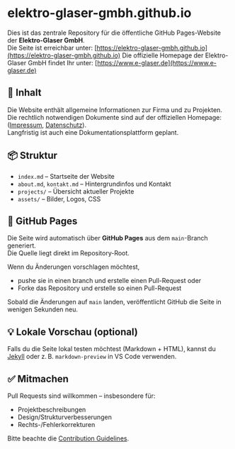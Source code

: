 # elektro-glaser-gmbh.github.io

Dies ist das zentrale Repository für die öffentliche GitHub Pages-Website der **Elektro-Glaser GmbH**.  
Die Seite ist erreichbar unter: [https://elektro-glaser-gmbh.github.io](https://elektro-glaser-gmbh.github.io)
Die offizielle Homepage der Elektro-Glaser GmbH findet Ihr unter: [https://www.e-glaser.de](https://www.e-glaser.de)

## 📄 Inhalt

Die Website enthält allgemeine Informationen zur Firma und zu Projekten.
Die rechtlich notwendigen Dokumente sind auf der offiziellen Homepage: ([Impressum](https://www.e-glaser.de/impressum/), [Datenschutz](https://www.e-glaser.de/datenschutz/)).  
Langfristig ist auch eine Dokumentationsplattform geplant.

## 📦 Struktur

- `index.md` – Startseite der Website
- `about.md`, `kontakt.md` – Hintergrundinfos und Kontakt
- `projects/` – Übersicht aktueller Projekte
- `assets/` – Bilder, Logos, CSS

## 🚀 GitHub Pages

Die Seite wird automatisch über **GitHub Pages** aus dem `main`-Branch generiert.  
Die Quelle liegt direkt im Repository-Root.

Wenn du Änderungen vorschlagen möchtest,

- pushe sie in einen branch und erstelle einen Pull-Request oder
- Forke das Repository und erstelle so einen Pull-Request
  
Sobald die Änderungen auf `main` landen, veröffentlicht GitHub die Seite in wenigen Sekunden neu.

## 💡 Lokale Vorschau (optional)

Falls du die Seite lokal testen möchtest (Markdown + HTML), kannst du [Jekyll](https://jekyllrb.com/) oder z. B. `markdown-preview` in VS Code verwenden.

## ✅ Mitmachen

Pull Requests sind willkommen – insbesondere für:

- Projektbeschreibungen
- Design/Strukturverbesserungen
- Rechts-/Fehlerkorrekturen

Bitte beachte die [Contribution Guidelines](CONTRIBUTING.md).
